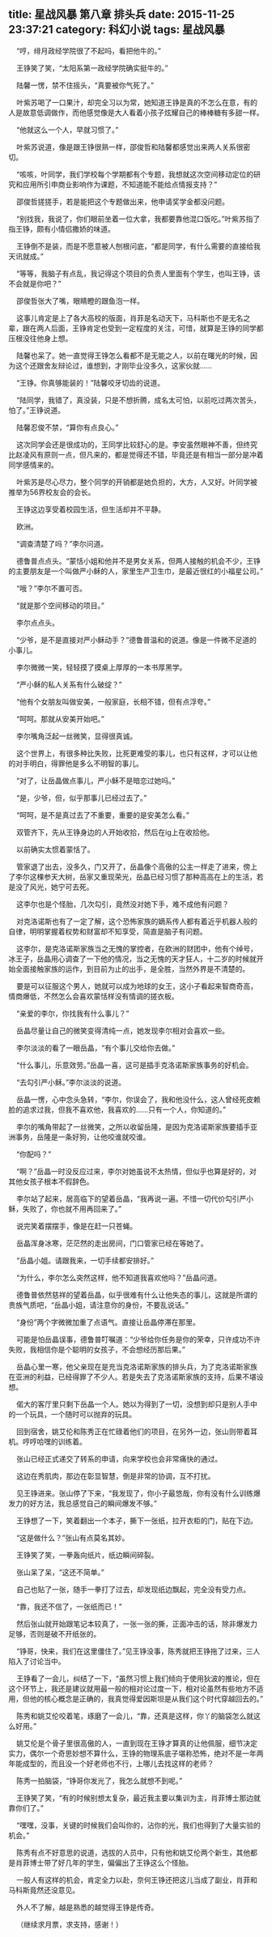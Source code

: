 title: 星战风暴 第八章 排头兵
date: 2015-11-25 23:37:21
category: 科幻小说
tags: 星战风暴
---
&nbsp;&nbsp;&nbsp;&nbsp;“哼，绯月政经学院很了不起吗，看把他牛的。”

&nbsp;&nbsp;&nbsp;&nbsp;王铮笑了笑，“太阳系第一政经学院确实挺牛的。”

&nbsp;&nbsp;&nbsp;&nbsp;陆馨一愣，禁不住摇头，“真要被你气死了。”

&nbsp;&nbsp;&nbsp;&nbsp;叶紫苏喝了一口果汁，却完全习以为常，她知道王铮是真的不怎么在意，有的人是故意低调做作，而他感觉像是大人看着小孩子炫耀自己的棒棒糖有多甜一样。

&nbsp;&nbsp;&nbsp;&nbsp;“他就这么一个人，早就习惯了。”

&nbsp;&nbsp;&nbsp;&nbsp;叶紫苏说道，像是跟王铮很熟一样，邵俊哲和陆馨都感觉出来两人关系很密切。

&nbsp;&nbsp;&nbsp;&nbsp;“咳咳，叶同学，我们学校每个学期都有个专题，我想就这次空间移动定位的研究和应用所引申商业影响作为课题，不知道能不能给点情报支持？”

&nbsp;&nbsp;&nbsp;&nbsp;邵俊哲搓搓手，若是能把这个专题做出来，他申请奖学金都没问题。

&nbsp;&nbsp;&nbsp;&nbsp;“别找我，我说了，你们眼前坐着一位大拿，我都要靠他混口饭吃。”叶紫苏指了指王铮，颇有小情侣撒娇的味道。

&nbsp;&nbsp;&nbsp;&nbsp;王铮倒不是装，而是不愿意被人刨根问底，“都是同学，有什么需要的直接给我天讯就成。”

&nbsp;&nbsp;&nbsp;&nbsp;“等等，我脑子有点乱，我记得这个项目的负责人里面有个学生，也叫王铮，该不会就是你吧？”

&nbsp;&nbsp;&nbsp;&nbsp;邵俊哲张大了嘴，眼睛瞪的跟鱼泡一样。

&nbsp;&nbsp;&nbsp;&nbsp;这事儿肯定是上了各大高校的版面，肖菲是名动天下，马科斯也不是无名之辈，跟在两人后面，王铮肯定也受到一定程度的关注，可惜，就算是王铮的同学都压根没往他身上想。

&nbsp;&nbsp;&nbsp;&nbsp;陆馨也呆了。她一直觉得王铮怎么看都不是无能之人，以前在曙光的时候，因为这个还跟舍友辩论过，谁想到，才刚毕业没多久，这家伙就……

&nbsp;&nbsp;&nbsp;&nbsp;“王铮。你真够能装的！”陆馨咬牙切齿的说道。

&nbsp;&nbsp;&nbsp;&nbsp;“陆同学，我错了，真没装，只是不想折腾，成名太可怕，以前吃过两次苦头，怕了。”王铮说道。

&nbsp;&nbsp;&nbsp;&nbsp;陆馨忍俊不禁，“算你有点良心。”

&nbsp;&nbsp;&nbsp;&nbsp;这次同学会还是很成功的，王同学比较舒心的是。李安虽然眼神不善，但终究比赵凌风有原则一点，但凡来的，都是觉得还不错，毕竟还是有相当一部分是冲着同学感情来的。

&nbsp;&nbsp;&nbsp;&nbsp;叶紫苏是尽心尽力，整个同学的开销都是她负担的，大方，人又好。叶同学被推举为56界校友会的会长。

&nbsp;&nbsp;&nbsp;&nbsp;王铮这边享受着校园生活，但生活却并不平静。

&nbsp;&nbsp;&nbsp;&nbsp;欧洲。

&nbsp;&nbsp;&nbsp;&nbsp;“调查清楚了吗？”李尔问道。

&nbsp;&nbsp;&nbsp;&nbsp;德鲁普点点头。“蒙恬小姐和他并不是男女关系，但两人接触的机会不少，王铮的主要朋友是一个叫做严小稣的人，家里生产卫生巾，是最近很红的小福星公司。”

&nbsp;&nbsp;&nbsp;&nbsp;“哦？”李尔不置可否。

&nbsp;&nbsp;&nbsp;&nbsp;“就是那个空间移动的项目。”

&nbsp;&nbsp;&nbsp;&nbsp;李尔点点头。

&nbsp;&nbsp;&nbsp;&nbsp;“少爷，是不是直接对严小稣动手？”德鲁普温和的说道。像是一件微不足道的小事儿。

&nbsp;&nbsp;&nbsp;&nbsp;李尔微微一笑，轻轻摸了摸桌上厚厚的一本书厚黑学。

&nbsp;&nbsp;&nbsp;&nbsp;“严小稣的私人关系有什么破绽？”

&nbsp;&nbsp;&nbsp;&nbsp;“他有个女朋友叫做安美，一般家庭，长相不错，但有点浮夸。”

&nbsp;&nbsp;&nbsp;&nbsp;“呵呵。那就从安美开始吧。”

&nbsp;&nbsp;&nbsp;&nbsp;李尔嘴角泛起一丝微笑，显得很真诚。

&nbsp;&nbsp;&nbsp;&nbsp;这个世界上，有很多种比失败，比死更难受的事儿，也只有这样，才可以让他的对手明白，得罪他是多么不明智的事儿。

&nbsp;&nbsp;&nbsp;&nbsp;“对了，让岳晶做点事儿，严小稣不是暗恋过她吗。”

&nbsp;&nbsp;&nbsp;&nbsp;“是，少爷，但，似乎那事儿已经过去了。”

&nbsp;&nbsp;&nbsp;&nbsp;“呵呵，是不是真过去了不重要，重要的是安美怎么看。”

&nbsp;&nbsp;&nbsp;&nbsp;双管齐下，先从王铮身边的人开始收拾，然后在ig上在收拾他。

&nbsp;&nbsp;&nbsp;&nbsp;以前确实太惯着蒙恬了。

&nbsp;&nbsp;&nbsp;&nbsp;管家退了出去，没多久，门又开了，岳晶像个高傲的公主一样走了进来，傍上了李尔这棵参天大树，岳家又重现荣光，岳晶已经习惯了那种高高在上的生活，若是没了风光，她宁可去死。

&nbsp;&nbsp;&nbsp;&nbsp;这李尔也是个怪胎，几次勾引，竟然没对她下手，难不成他有问题？

&nbsp;&nbsp;&nbsp;&nbsp;对克洛诺斯也有了一定了解，这个恐怖家族的嫡系传人都有着近乎机器人般的自律，明明掌握着权势和财富却不知享受，简直是脑子有问题。

&nbsp;&nbsp;&nbsp;&nbsp;这李尔，是克洛诺斯家族当之无愧的掌控者，在欧洲的财团中，他有个绰号，冰王子，岳晶用心调查了一下他的情况，当之无愧的天才狂人，十二岁的时候就开始全面接触家族的运作，到目前为止的出手，是全胜，当然外界是不清楚的。

&nbsp;&nbsp;&nbsp;&nbsp;要是可以征服这个男人，她就可以成为地球的女王，这小子看起来智商奇高，情商爆低，不然怎么会喜欢蒙恬样没有情调的搓衣板。

&nbsp;&nbsp;&nbsp;&nbsp;“亲爱的李尔，你找我有什么事儿？”

&nbsp;&nbsp;&nbsp;&nbsp;岳晶尽量让自己的微笑变得清纯一点，她发现李尔相对会喜欢一些。

&nbsp;&nbsp;&nbsp;&nbsp;李尔淡淡的看了一眼岳晶，“有个事儿交给你去做。”

&nbsp;&nbsp;&nbsp;&nbsp;“什么事儿，乐意效劳。”岳晶一喜，这可是插手克洛诺斯家族事务的好机会。

&nbsp;&nbsp;&nbsp;&nbsp;“去勾引严小稣。”李尔淡淡的说道。

&nbsp;&nbsp;&nbsp;&nbsp;岳晶一愣，心中念头急转，“李尔，你误会了，我和他没什么，这人曾经死皮赖脸的追求过我，但我不喜欢他，我喜欢的……只有一个人，你知道的。”

&nbsp;&nbsp;&nbsp;&nbsp;李尔的嘴角带起了一丝微笑，之所以收留岳隆，是因为克洛诺斯家族要插手亚洲事务，岳隆是一条好狗，让他咬谁就咬谁。

&nbsp;&nbsp;&nbsp;&nbsp;“你配吗？”

&nbsp;&nbsp;&nbsp;&nbsp;“啊？”岳晶一时没反应过来，李尔对她虽说不太热情，但似乎也算是好的，对其他女孩子根本不假辞色。

&nbsp;&nbsp;&nbsp;&nbsp;李尔站了起来，居高临下的望着岳晶，“我再说一遍。不惜一切代价勾引严小稣，失败了，你也就不用再回来了。”

&nbsp;&nbsp;&nbsp;&nbsp;说完笑着摆摆手，像是在赶一只苍蝇。

&nbsp;&nbsp;&nbsp;&nbsp;岳晶浑身冰寒，茫茫然的走出房间，门口管家已经在等她了。

&nbsp;&nbsp;&nbsp;&nbsp;“岳晶小姐。请跟我来，一切手续都安排好。”

&nbsp;&nbsp;&nbsp;&nbsp;“为什么，李尔怎么突然这样，他不知道我喜欢他吗？”岳晶问道。

&nbsp;&nbsp;&nbsp;&nbsp;德鲁普依然慈祥的望着岳晶，似乎很难有什么让他失态的事儿，这就是所谓的贵族气质吧，“岳晶小姐，请注意你的身份，不要乱说话。”

&nbsp;&nbsp;&nbsp;&nbsp;“身份”两个字微微加重了点语气。直接让岳晶停滞在那里。

&nbsp;&nbsp;&nbsp;&nbsp;可能是怕岳晶误事，德鲁普叮嘱道：“少爷给你任务是你的荣幸，只许成功不许失败，我相信你是个聪明的女孩子，不会想经历那后果。”

&nbsp;&nbsp;&nbsp;&nbsp;岳晶心里一寒，他父亲现在是充当克洛诺斯家族的排头兵，为了克洛诺斯家族在亚洲的利益，已经得罪了不少人。若是失去了克洛诺斯家族的支持，后果不堪设想。

&nbsp;&nbsp;&nbsp;&nbsp;偌大的客厅里只剩下岳晶一个人。她以为得到了一切，没想到却只是别人手中的一个玩具，一个随时可以抛弃的玩具。

&nbsp;&nbsp;&nbsp;&nbsp;回到宿舍，姚艾伦和陈秀正在忙碌着他们的项目，在另外一边，张山则带着耳机。哼哼哈嘿的训练着。

&nbsp;&nbsp;&nbsp;&nbsp;张山已经正式递交了转系的申请，向来学校也会非常痛快的通过。

&nbsp;&nbsp;&nbsp;&nbsp;这边在秀肌肉，那边在彰显智慧，倒是非常的协调，互不打扰。

&nbsp;&nbsp;&nbsp;&nbsp;见王铮进来。张山停了下来，“我发现了，你小子最悠哉，你有没有什么训练爆发力的好方法，我总感觉自己的瞬间爆发不够。”

&nbsp;&nbsp;&nbsp;&nbsp;王铮想了一下，笑着翻出一个本子，撕下一张纸，拉开衣柜的门，贴在下边。

&nbsp;&nbsp;&nbsp;&nbsp;“这是做什么？”张山有点莫名其妙。

&nbsp;&nbsp;&nbsp;&nbsp;王铮笑了笑，一拳轰向纸片，纸边瞬间碎裂。

&nbsp;&nbsp;&nbsp;&nbsp;张山呆了呆，“这还不简单。”

&nbsp;&nbsp;&nbsp;&nbsp;自己也贴了一张，随手一拳打了过去，却发现纸边飘起，完全没有受力点。

&nbsp;&nbsp;&nbsp;&nbsp;“靠，我还不信了，一张纸而已！”

&nbsp;&nbsp;&nbsp;&nbsp;然后张山就开始跟笔记本较真了，一张一张的撕，正面冲击的话，除非爆发力足够，否则是破不开纸张的。

&nbsp;&nbsp;&nbsp;&nbsp;“铮哥，快来，我们在这里僵住了。”见王铮没事，陈秀就把王铮拖了过来，三人陷入了讨论当中。

&nbsp;&nbsp;&nbsp;&nbsp;王铮看了一会儿，纠结了一下，“虽然习惯上我们倾向于使用狄波的推论，但在这个环节上，我还是建议就用最一般的相对论过度一下，相对论虽然有些地方不适用，但他的核心概念是正确的，我真觉得爱因斯坦是从我们这个时代穿越回去的。”

&nbsp;&nbsp;&nbsp;&nbsp;陈秀和姚艾伦咬着笔，琢磨了一会儿，“靠，还真是这样，你丫的脑袋怎么就这么好用。”

&nbsp;&nbsp;&nbsp;&nbsp;姚艾伦是个骨子里很高傲的人，一直到现在王铮才算真的让他佩服，细节决定实力，偶尔一个奇思妙想不算什么，王铮的物理系底子堪称恐怖，绝对不是一年两年能成型的，而且没一个好老师也不行，上哪儿去找这样的老师？

&nbsp;&nbsp;&nbsp;&nbsp;陈秀一拍脑袋，“铮哥你发光了，我怎么就想不到呢。”

&nbsp;&nbsp;&nbsp;&nbsp;王铮笑了笑，“有的时候别想太复杂，最近我主要以集训为主，肖菲博士那边就靠你们了。”

&nbsp;&nbsp;&nbsp;&nbsp;“嘿嘿，没事，关键的时候我们会叫你的，沾你的光，我们也得到了大量实验的机会。”

&nbsp;&nbsp;&nbsp;&nbsp;陈秀有点不好意思的说道，选拔的人员中，只有他和姚艾伦两个新生，其他都是肖菲博士带了好几年的学生，偏偏出了王铮这么个怪胎。

&nbsp;&nbsp;&nbsp;&nbsp;一般人有这样的机会，肯定全力以赴，奈何王铮还把这儿当成了副业，肖菲和马科斯竟然还没意见。

&nbsp;&nbsp;&nbsp;&nbsp;外人不了解，越是熟悉的越觉得王铮是传奇。

&nbsp;&nbsp;&nbsp;&nbsp;（继续求月票，求支持，感谢！）